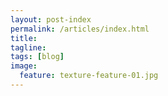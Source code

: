 ```yaml
---
layout: post-index
permalink: /articles/index.html
title: 
tagline: 
tags: [blog]
image:
  feature: texture-feature-01.jpg
---
```

